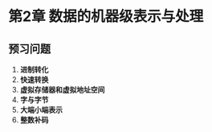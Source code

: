 # 第2章 数据的机器级表示与处理

## 预习问题

1. **进制转化**
2. **快速转换**
3. **虚拟存储器和虚拟地址空间**
4. **字与字节**
5. **大端小端表示**
6. **整数补码**



